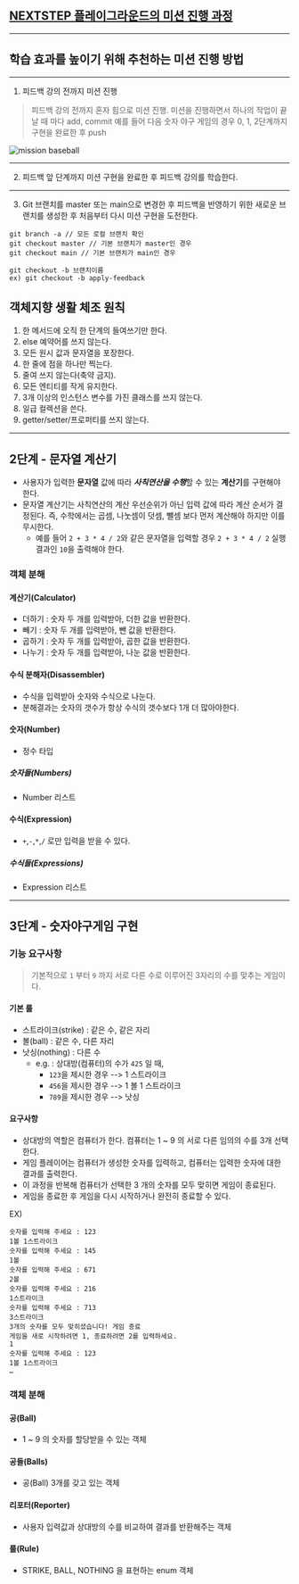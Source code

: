 ## [NEXTSTEP 플레이그라운드의 미션 진행 과정](https://github.com/next-step/nextstep-docs/blob/master/playground/README.md)

---

## 학습 효과를 높이기 위해 추천하는 미션 진행 방법

---

1. 피드백 강의 전까지 미션 진행

> 피드백 강의 전까지 혼자 힘으로 미션 진행. 미션을 진행하면서 하나의 작업이 끝날 때 마다 add, commit
> 예를 들어 다음 숫자 야구 게임의 경우 0, 1, 2단계까지 구현을 완료한 후 push

![mission baseball](https://raw.githubusercontent.com/next-step/nextstep-docs/master/playground/images/mission_baseball.png)

---

2. 피드백 앞 단계까지 미션 구현을 완료한 후 피드백 강의를 학습한다.

---

3. Git 브랜치를 master 또는 main으로 변경한 후 피드백을 반영하기 위한 새로운 브랜치를 생성한 후 처음부터 다시 미션 구현을 도전한다.

```
git branch -a // 모든 로컬 브랜치 확인
git checkout master // 기본 브랜치가 master인 경우
git checkout main // 기본 브랜치가 main인 경우

git checkout -b 브랜치이름
ex) git checkout -b apply-feedback
```

## 객체지향 생활 체조 원칙

1. 한 메서드에 오직 한 단계의 들여쓰기만 한다.
2. else 예약어를 쓰지 않는다.
3. 모든 원시 값과 문자열을 포장한다.
4. 한 줄에 점을 하나만 찍는다.
5. 줄여 쓰지 않는다(축약 금지).
6. 모든 엔티티를 작게 유지한다.
7. 3개 이상의 인스턴스 변수를 가진 클래스를 쓰지 않는다.
8. 일급 컬렉션을 쓴다.
9. getter/setter/프로퍼티를 쓰지 않는다.

----

## 2단계 - 문자열 계산기

- 사용자가 입력한 **문자열** 값에 따라 ***사칙연산을 수행***할 수 있는 **계산기**를 구현해야 한다.
- 문자열 계산기는 사칙연산의 계산 우선순위가 아닌 입력 값에 따라 계산 순서가 결정된다. 즉, 수학에서는 곱셈, 나눗셈이 덧셈, 뺄셈 보다 먼저 계산해야 하지만 이를 무시한다.
    - 예를 들어 `2 + 3 * 4 / 2`와 같은 문자열을 입력할 경우 `2 + 3 * 4 / 2` 실행 결과인 `10`을 출력해야 한다.

### 객체 분해

#### 계산기(Calculator)

- 더하기 : 숫자 두 개를 입력받아, 더한 값을 반환한다.
- 빼기 : 숫자 두 개를 입력받아, 뺀 값을 반환한다.
- 곱하기 : 숫자 두 개를 입력받아, 곱한 값을 반환한다.
- 나누기 : 숫자 두 개를 입력받아, 나눈 값을 반환한다.

#### 수식 분해자(Disassembler)

- 수식을 입력받아 숫자와 수식으로 나눈다.
- 분해결과는 숫자의 갯수가 항상 수식의 갯수보다 1개 더 많아야한다.

#### 숫자(Number)

- 정수 타입

##### 숫자들(Numbers)

- Number 리스트

#### 수식(Expression)

- `+`,`-`,`*`,`/` 로만 입력을 받을 수 있다.

##### 수식들(Expressions)

- Expression 리스트

----

## 3단계 - 숫자야구게임 구현

### 기능 요구사항
> 기본적으로 `1` 부터 `9` 까지 서로 다른 수로 이루어진 3자리의 수를 맞추는 게임이다.

#### 기본 룰
- 스트라이크(strike) : 같은 수, 같은 자리
- 볼(ball) : 같은 수, 다른 자리
- 낫싱(nothing) : 다른 수
  - e.g. : 상대방(컴퓨터)의 수가 `425` 일 때,
    - `123`을 제시한 경우 --> 1 스트라이크
    - `456`을 제시한 경우 --> 1 볼 1 스트라이크
    - `789`을 제시한 경우 --> 낫싱

#### 요구사항
- 상대방의 역할은 컴퓨터가 한다. 컴퓨터는 1 ~ 9 의 서로 다른 임의의 수를 3개 선택한다.
- 게임 플레이어는 컴퓨터가 생성한 숫자를 입력하고, 컴퓨터는 입력한 숫자에 대한 결과를 출력한다.
- 이 과정을 반복해 컴퓨터가 선택한 3 개의 숫자를 모두 맞히면 게임이 종료된다.
- 게임을 종료한 후 게임을 다시 시작하거나 완전히 종료할 수 있다.

EX)
```text
숫자를 입력해 주세요 : 123
1볼 1스트라이크
숫자를 입력해 주세요 : 145
1볼
숫자를 입력해 주세요 : 671
2볼
숫자를 입력해 주세요 : 216
1스트라이크
숫자를 입력해 주세요 : 713
3스트라이크
3개의 숫자를 모두 맞히셨습니다! 게임 종료
게임을 새로 시작하려면 1, 종료하려면 2를 입력하세요.
1
숫자를 입력해 주세요 : 123
1볼 1스트라이크
…
```

### 객체 분해

#### 공(Ball)
- 1 ~ 9 의 숫자를 할당받을 수 있는 객체

#### 공들(Balls)
- 공(Ball) 3개를 갖고 있는 객체

#### 리포터(Reporter)
- 사용자 입력값과 상대방의 수를 비교하여 결과를 반환해주는 객체

#### 룰(Rule)
- STRIKE, BALL, NOTHING 을 표현하는 enum 객체

